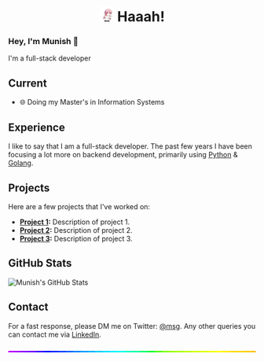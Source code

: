 <h1 align='center'>
  <img src="./dancin.gif" alt="dancin" width="30"/>
  <b>Haaah!</b>
</h1>

### Hey, I'm Munish 👋

I'm a full-stack developer

## Current
- 🌐 Doing my Master's in Information Systems

## Experience
I like to say that I am a full-stack developer. The past few years I have been focusing a lot more on backend development, primarily using [Python](https://www.python.org/) & [Golang](https://go.dev/).

## Projects
Here are a few projects that I've worked on:
- **[Project 1](https://github.com/MunishMummadi/project1):** Description of project 1.
- **[Project 2](https://github.com/MunishMummadi/project2):** Description of project 2.
- **[Project 3](https://github.com/MunishMummadi/project3):** Description of project 3.

## GitHub Stats
![Munish's GitHub Stats](https://github-readme-stats.vercel.app/api?username=MunishMummadi&show_icons=true&theme=radical)

## Contact
For a fast response, please DM me on Twitter: [@msg](https://twitter.com/direct_messages/create/munishmummadi). Any other queries you can contact me via [LinkedIn](https://www.linkedin.com/in/munishmummadi).

<img style="width:100%;height:3px;" src="./bar.gif" />
